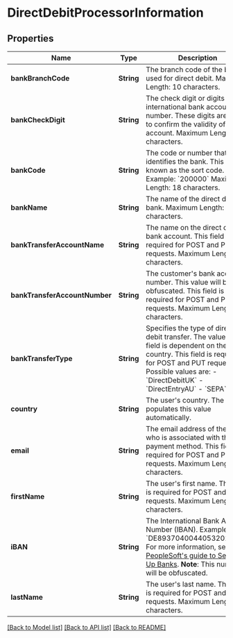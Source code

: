 # DirectDebitProcessorInformation

## Properties
Name | Type | Description | Notes
------------ | ------------- | ------------- | -------------
**bankBranchCode** | **String** | The branch code of the bank used for direct debit.  Maximum Length: 10 characters. | [optional] 
**bankCheckDigit** | **String** | The check digit or digits in the international bank account number. These digits are used to confirm the validity of the account.  Maximum Length: 4 characters. | [optional] 
**bankCode** | **String** | The code or number that identifies the bank. This is also known as the sort code.  Example: &#x60;200000&#x60;  Maximum Length: 18 characters. | [optional] 
**bankName** | **String** | The name of the direct debit bank.  Maximum Length: 80 characters. | [optional] 
**bankTransferAccountName** | **String** | The name on the direct debit bank account. This field is required for POST and PUT requests.  Maximum Length: 60 characters. | [optional] 
**bankTransferAccountNumber** | **String** | The customer&#39;s bank account number. This value will be obfuscated. This field is required for POST and PUT requests.  Maximum Length: 30 characters. | [optional] 
**bankTransferType** | **String** | Specifies the type of direct debit transfer. The value of this field is dependent on the user&#39;s country. This field is required for POST and PUT requests. Possible values are:  - &#x60;DirectDebitUK&#x60; - &#x60;DirectEntryAU&#x60; - &#x60;SEPA&#x60; | [optional] 
**country** | **String** | The user&#39;s country. The system populates this value automatically.   | [optional] 
**email** | **String** | The email address of the user who is associated with the payment method. This field is required for POST and PUT requests.  Maximum Length: 80 characters. | [optional] 
**firstName** | **String** | The user&#39;s first name. This field is required for POST and PUT requests.  Maximum Length: 30 characters. | [optional] 
**iBAN** | **String** | The International Bank Account Number (IBAN).   Example: &#x60;DE89370400440532013000&#x60;  For more information, see [PeopleSoft&#39;s guide to Setting Up Banks](https://docs.oracle.com/cd/E16365_01/fscm91pbr0/eng/psbooks/fsbk/chapter.htm?File&#x3D;fsbk/htm/fsbk03.htm).  **Note**: This number will be obfuscated. | [optional] 
**lastName** | **String** | The user&#39;s last name. This field is required for POST and PUT requests.  Maximum Length: 70 characters. | [optional] 

[[Back to Model list]](../README.md#documentation-for-models) [[Back to API list]](../README.md#documentation-for-api-endpoints) [[Back to README]](../README.md)


